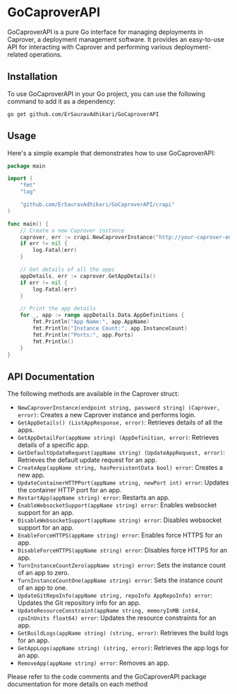 # GoCaproverAPI

GoCaproverAPI is a pure Go interface for managing deployments in Caprover, a deployment management software. It provides an easy-to-use API for interacting with Caprover and performing various deployment-related operations.

## Installation

To use GoCaproverAPI in your Go project, you can use the following command to add it as a dependency:

```shell
go get github.com/ErSauravAdhikari/GoCaproverAPI
```

## Usage

Here's a simple example that demonstrates how to use GoCaproverAPI:

```go
package main

import (
	"fmt"
	"log"

	"github.com/ErSauravAdhikari/GoCaproverAPI/crapi"
)

func main() {
	// Create a new Caprover instance
	caprover, err := crapi.NewCaproverInstance("http://your-caprover-endpoint", "your-password")
	if err != nil {
		log.Fatal(err)
	}

	// Get details of all the apps
	appDetails, err := caprover.GetAppDetails()
	if err != nil {
		log.Fatal(err)
	}

	// Print the app details
	for _, app := range appDetails.Data.AppDefinitions {
		fmt.Println("App Name:", app.AppName)
		fmt.Println("Instance Count:", app.InstanceCount)
		fmt.Println("Ports:", app.Ports)
		fmt.Println()
	}
}
```

## API Documentation

The following methods are available in the Caprover struct:

- `NewCaproverInstance(endpoint string, password string) (Caprover, error)`: Creates a new Caprover instance and performs login.
- `GetAppDetails() (ListAppResponse, error)`: Retrieves details of all the apps.
- `GetAppDetailFor(appName string) (AppDefinition, error)`: Retrieves details of a specific app.
- `GetDefaultUpdateRequest(appName string) (UpdateAppRequest, error)`: Retrieves the default update request for an app.
- `CreateApp(appName string, hasPersistentData bool) error`: Creates a new app.
- `UpdateContainerHTTPPort(appName string, newPort int) error`: Updates the container HTTP port for an app.
- `RestartApp(appName string) error`: Restarts an app.
- `EnableWebsocketSupport(appName string) error`: Enables websocket support for an app.
- `DisableWebsocketSupport(appName string) error`: Disables websocket support for an app.
- `EnableForceHTTPS(appName string) error`: Enables force HTTPS for an app.
- `DisableForceHTTPS(appName string) error`: Disables force HTTPS for an app.
- `TurnInstanceCountZero(appName string) error`: Sets the instance count of an app to zero.
- `TurnInstanceCountOne(appName string) error`: Sets the instance count of an app to one.
- `UpdateGitRepoInfo(appName string, repoInfo AppRepoInfo) error`: Updates the Git repository info for an app.
- `UpdateResourceConstraint(appName string, memoryInMB int64, cpuInUnits float64) error`: Updates the resource constraints for an app.
- `GetBuildLogs(appName string) (string, error)`: Retrieves the build logs for an app.
- `GetAppLogs(appName string) (string, error)`: Retrieves the app logs for an app.
- `RemoveApp(appName string) error`: Removes an app.

Please refer to the code comments and the GoCaproverAPI package documentation for more details on each method
